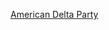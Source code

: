 [American Delta Party](https://en.wikipedia.org/wiki/Rocky_De_La_Fuente_2016_presidential_campaign#American_Delta_Party)